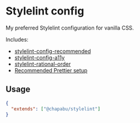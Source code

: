 # Stylelint config

My preferred Stylelint configuration for vanilla CSS.

Includes:

* [stylelint-config-recommended](https://www.npmjs.com/package/stylelint-config-standard)
* [stylelint-config-a11y](https://www.npmjs.com/package/stylelint-a11y)
* [stylelint-rational-order](https://www.npmjs.com/package/stylelint-config-rational-order)
* [Recommended Prettier setup](https://prettier.io/docs/en/integrating-with-linters.html#recommended-configuration-2)

## Usage

```json
{
  "extends": ["@chapabu/stylelint"]
}
```
